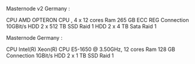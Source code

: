Masternode v2 Germany :	 

 CPU	AMD OPTERON CPU , 4 x 12 cores
 Ram	265 GB ECC REG
 Connection	10GBit/s
 HDD	2 x 512 TB SSD Raid 1
 HDD  2 x   4 TB Sata Raid 1

Masternode Germany :	 

 CPU	Intel(R) Xeon(R) CPU E5-1650 @ 3.50GHz, 12 cores
 Ram	 128 GB
 Connection	1GBit/s
 HDD	2 x 1 TB SSD Raid 1
 
 
